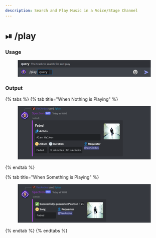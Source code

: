 ```yaml
---
description: Search and Play Music in a Voice/Stage Channel
---
```


# ⏯ /play

### Usage

<figure><img src="../../.gitbook/assets/image.png" alt=""><figcaption></figcaption></figure>

### Output

{% tabs %}
{% tab title="When Nothing is Playing" %}
<figure><img src="../../.gitbook/assets/image (35).png" alt=""><figcaption></figcaption></figure>
{% endtab %}

{% tab title="When Something is Playing" %}
<figure><img src="../../.gitbook/assets/image (3).png" alt=""><figcaption></figcaption></figure>
{% endtab %}
{% endtabs %}
